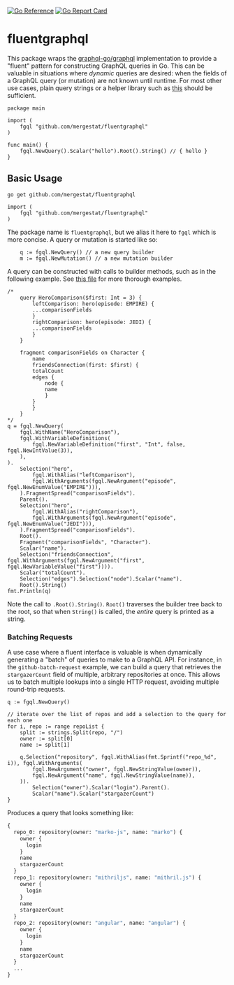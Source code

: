 [![Go Reference](https://pkg.go.dev/badge/github.com/mergestat/fluentgraphql.svg)](https://pkg.go.dev/github.com/mergestat/fluentgraphql)
[![Go Report Card](https://goreportcard.com/badge/github.com/mergestat/fluentgraphql)](https://goreportcard.com/report/github.com/mergestat/fluentgraphql)


# fluentgraphql

This package wraps the [graphql-go/graphql](https://github.com/graphql-go/graphql) implementation to provide a "fluent" pattern for constructing GraphQL queries in Go.
This can be valuable in situations where *dynamic* queries are desired: when the fields of a GraphQL query (or mutation) are not known until runtime.
For most other use cases, plain query strings or a helper library such as [this](https://github.com/shurcooL/graphql) should be sufficient.

```golang
package main

import (
    fgql "github.com/mergestat/fluentgraphql"
)

func main() {
    fgql.NewQuery().Scalar("hello").Root().String() // { hello }
}
```

## Basic Usage

`go get github.com/mergestat/fluentgraphql`

```golang
import (
    fgql "github.com/mergestat/fluentgraphql"
)
```

The package name is `fluentgraphql`, but we alias it here to `fgql` which is more concise.
A query or mutation is started like so:

```golang
    q := fgql.NewQuery() // a new query builder
    m := fgql.NewMutation() // a new mutation builder
```

A query can be constructed with calls to builder methods, such as in the following example.
See [this file](https://github.com/mergestat/fluentgraphql/blob/main/examples/starwars/main.go) for more thorough examples.

```golang
/*
    query HeroComparison($first: Int = 3) {
        leftComparison: hero(episode: EMPIRE) {
        ...comparisonFields
        }
        rightComparison: hero(episode: JEDI) {
        ...comparisonFields
        }
    }

    fragment comparisonFields on Character {
        name
        friendsConnection(first: $first) {
        totalCount
        edges {
            node {
            name
            }
        }
        }
    }
*/
q = fgql.NewQuery(
    fgql.WithName("HeroComparison"),
    fgql.WithVariableDefinitions(
        fgql.NewVariableDefinition("first", "Int", false, fgql.NewIntValue(3)),
    ),
).
    Selection("hero",
        fgql.WithAlias("leftComparison"),
        fgql.WithArguments(fgql.NewArgument("episode", fgql.NewEnumValue("EMPIRE"))),
    ).FragmentSpread("comparisonFields").
    Parent().
    Selection("hero",
        fgql.WithAlias("rightComparison"),
        fgql.WithArguments(fgql.NewArgument("episode", fgql.NewEnumValue("JEDI"))),
    ).FragmentSpread("comparisonFields").
    Root().
    Fragment("comparisonFields", "Character").
    Scalar("name").
    Selection("friendsConnection", fgql.WithArguments(fgql.NewArgument("first", fgql.NewVariableValue("first")))).
    Scalar("totalCount").
    Selection("edges").Selection("node").Scalar("name").
    Root().String()
fmt.Println(q)
```
Note the call to `.Root().String()`.
`Root()` traverses the builder tree back to the root, so that when `String()` is called, the *entire* query is printed as a string.

### Batching Requests
A use case where a fluent interface is valuable is when dynamically generating a "batch" of queries to make to a GraphQL API.
For instance, in the `github-batch-request` example, we can build a query that retrieves the `stargazerCount` field of multiple, arbitrary repositories at once.
This allows us to batch multiple lookups into a single HTTP request, avoiding multiple round-trip requests.

```golang
q := fgql.NewQuery()

// iterate over the list of repos and add a selection to the query for each one
for i, repo := range repoList {
    split := strings.Split(repo, "/")
    owner := split[0]
    name := split[1]

    q.Selection("repository", fgql.WithAlias(fmt.Sprintf("repo_%d", i)), fgql.WithArguments(
        fgql.NewArgument("owner", fgql.NewStringValue(owner)),
        fgql.NewArgument("name", fgql.NewStringValue(name)),
    )).
        Selection("owner").Scalar("login").Parent().
        Scalar("name").Scalar("stargazerCount")
}
```

Produces a query that looks something like:

```graphql
{
  repo_0: repository(owner: "marko-js", name: "marko") {
    owner {
      login
    }
    name
    stargazerCount
  }
  repo_1: repository(owner: "mithriljs", name: "mithril.js") {
    owner {
      login
    }
    name
    stargazerCount
  }
  repo_2: repository(owner: "angular", name: "angular") {
    owner {
      login
    }
    name
    stargazerCount
  }
  ...
}
```

